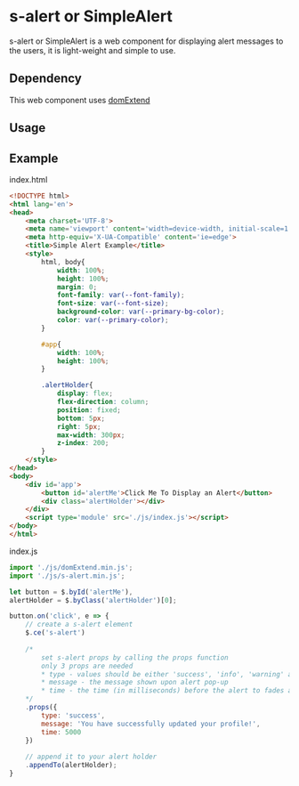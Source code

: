 # s-alert or SimpleAlert
s-alert or SimpleAlert is a web component for displaying alert messages to the users, it is light-weight and simple to use.


## Dependency

This web component uses [domExtend](https://github.com/KirkGarcia182/domExtend)


## Usage



## Example

index.html
```html
<!DOCTYPE html>
<html lang='en'>
<head>
    <meta charset='UTF-8'>
    <meta name='viewport' content='width=device-width, initial-scale=1.0'>
    <meta http-equiv='X-UA-Compatible' content='ie=edge'>
    <title>Simple Alert Example</title>
    <style>
        html, body{
		    width: 100%;
		    height: 100%;
		    margin: 0;
		    font-family: var(--font-family);
		    font-size: var(--font-size);
		    background-color: var(--primary-bg-color);
		    color: var(--primary-color);
		}

		#app{
		    width: 100%;
		    height: 100%;
		}

		.alertHolder{
		    display: flex;
		    flex-direction: column;
		    position: fixed;
		    bottom: 5px;
		    right: 5px;
		    max-width: 300px;
		    z-index: 200;
		}
    </style>
</head>
<body>
    <div id='app'>
        <button id='alertMe'>Click Me To Display an Alert</button>
        <div class='alertHolder'></div>
    </div>
    <script type='module' src='./js/index.js'></script>
</body>
</html>
```

index.js
```javascript
import './js/domExtend.min.js';
import './js/s-alert.min.js';

let button = $.byId('alertMe'),
alertHolder = $.byClass('alertHolder')[0];

button.on('click', e => {
    // create a s-alert element
    $.ce('s-alert')
    
    /*
        set s-alert props by calling the props function
        only 3 props are needed
        * type - values should be either 'success', 'info', 'warning' and 'danger'
        * message - the message shown upon alert pop-up
        * time - the time (in milliseconds) before the alert to fades away
    */
    .props({
        type: 'success',
        message: 'You have successfully updated your profile!',
        time: 5000
    })
    
    // append it to your alert holder
    .appendTo(alertHolder);
}
```
